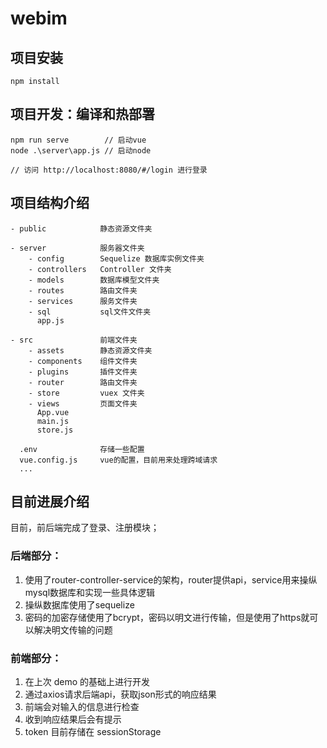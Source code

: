# webim

## 项目安装
```
npm install
```

## 项目开发：编译和热部署
```
npm run serve        // 启动vue
node .\server\app.js // 启动node

// 访问 http://localhost:8080/#/login 进行登录
```

## 项目结构介绍
```
- public            静态资源文件夹

- server            服务器文件夹
    - config        Sequelize 数据库实例文件夹        
    - controllers   Controller 文件夹
    - models        数据库模型文件夹
    - routes        路由文件夹
    - services      服务文件夹
    - sql           sql文件文件夹
      app.js        

- src               前端文件夹
    - assets        静态资源文件夹
    - components    组件文件夹
    - plugins       插件文件夹
    - router        路由文件夹
    - store         vuex 文件夹
    - views         页面文件夹
      App.vue
      main.js
      store.js

  .env              存储一些配置
  vue.config.js     vue的配置，目前用来处理跨域请求
  ...
```

## 目前进展介绍
目前，前后端完成了登录、注册模块；
### 后端部分：
1. 使用了router-controller-service的架构，router提供api，service用来操纵mysql数据库和实现一些具体逻辑
2. 操纵数据库使用了sequelize
3. 密码的加密存储使用了bcrypt，密码以明文进行传输，但是使用了https就可以解决明文传输的问题
### 前端部分：
1. 在上次 demo 的基础上进行开发
2. 通过axios请求后端api，获取json形式的响应结果
3. 前端会对输入的信息进行检查
4. 收到响应结果后会有提示
5. token 目前存储在 sessionStorage
